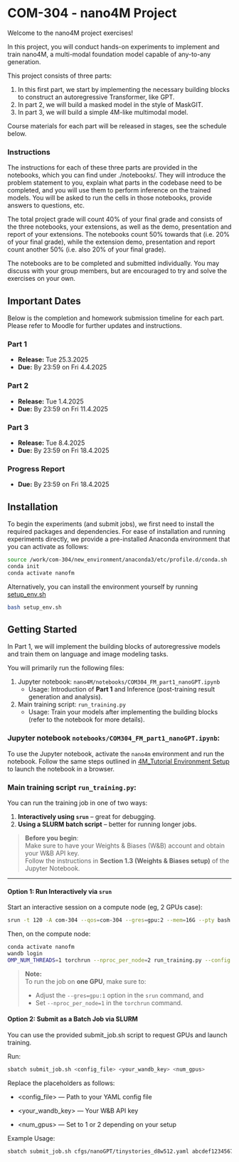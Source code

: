 # COM-304 - nano4M Project  

Welcome to the nano4M project exercises!  

In this project, you will conduct hands-on experiments to implement and train nano4M, a multi-modal foundation model capable of any-to-any generation.  

This project consists of three parts:  

1) In this first part, we start by implementing the necessary building blocks to construct an autoregressive Transformer, like GPT.
2) In part 2, we will build a masked model in the style of MaskGIT.  
3) In part 3, we will build a simple 4M-like multimodal model.

Course materials for each part will be released in stages, see the schedule below.  

### Instructions

The instructions for each of these three parts are provided in the notebooks, which you can find under ./notebooks/. They will introduce the problem statement to you, explain what parts in the codebase need to be completed, and you will use them to perform inference on the trained models. You will be asked to run the cells in those notebooks, provide answers to questions, etc.

The total project grade will count 40% of your final grade and consists of the three notebooks, your extensions, as well as the demo, presentation and report of your extensions. The notebooks count 50% towards that (i.e. 20% of your final grade), while the extension demo, presentation and report count another 50% (i.e. also 20% of your final grade).

The notebooks are to be completed and submitted individually. You may discuss with your group members, but are encouraged to try and solve the exercises on your own.

## **Important Dates**  

Below is the completion and homework submission timeline for each part. Please refer to Moodle for further updates and instructions.  

### **Part 1**  
- **Release:** Tue 25.3.2025  
- **Due:** By 23:59 on Fri 4.4.2025  

### **Part 2**  
- **Release:** Tue 1.4.2025  
- **Due:** By 23:59 on Fri 11.4.2025  

### **Part 3**  
- **Release:** Tue 8.4.2025  
- **Due:** By 23:59 on Fri 18.4.2025  

### **Progress Report**  
- **Due:** By 23:59 on Fri 18.4.2025  

## **Installation**  

To begin the experiments (and submit jobs), we first need to install the required packages and dependencies. For ease of installation and running experiments directly, we provide a pre-installed Anaconda environment that you can activate as follows:  

```bash
source /work/com-304/new_environment/anaconda3/etc/profile.d/conda.sh
conda init
conda activate nanofm
```

Alternatively, you can install the environment yourself by running [setup_env.sh](setup_env.sh)
```bash
bash setup_env.sh
```

## Getting Started

In Part 1, we will implement the building blocks of autoregressive models and train them on language and image modeling tasks.

You will primarily run the following files:
1. Jupyter notebook: `nano4M/notebooks/COM304_FM_part1_nanoGPT.ipynb` 
   - Usage: Introduction of **Part 1** and Inference (post-training result generation and analysis).
2. Main training script: `run_training.py` 
   - Usage: Train your models after implementing the building blocks (refer to the notebook for more details).

### Jupyter notebook `notebooks/COM304_FM_part1_nanoGPT.ipynb`:
To use the Jupyter notebook, activate the `nano4m` environment and run the notebook. Follow the same steps outlined in [4M_Tutorial Environment Setup](4M_Tutorial/Environment.md) to launch the notebook in a browser.

### Main training script `run_training.py`:

You can run the training job in one of two ways:

1. **Interactively using `srun`** – great for debugging.
2. **Using a SLURM batch script** – better for running longer jobs.

> **Before you begin**:  
> Make sure to have your Weights & Biases (W&B) account and obtain your W&B API key.  
> Follow the instructions in **Section 1.3 (Weights & Biases setup)** of the Jupyter Notebook.

---

#### Option 1: Run Interactively via `srun`

Start an interactive session on a compute node (eg, 2 GPUs case):

```bash
srun -t 120 -A com-304 --qos=com-304 --gres=gpu:2 --mem=16G --pty bash
```
Then, on the compute node:

```bash
conda activate nanofm
wandb login
OMP_NUM_THREADS=1 torchrun --nproc_per_node=2 run_training.py --config cfgs/nanoGPT/tinystories_d8w512.yaml
```
> **Note:**  
> To run the job on **one GPU**, make sure to:
> - Adjust the `--gres=gpu:1` option in the `srun` command, and  
> - Set `--nproc_per_node=1` in the `torchrun` command.

#### Option 2: Submit as a Batch Job via SLURM
You can use the provided submit_job.sh script to request GPUs and launch training.

Run:
```bash
sbatch submit_job.sh <config_file> <your_wandb_key> <num_gpus>
```
Replace the placeholders as follows:

- <config_file> — Path to your YAML config file

- <your_wandb_key> — Your W&B API key

- <num_gpus> — Set to 1 or 2 depending on your setup

Example Usage:
```bash
sbatch submit_job.sh cfgs/nanoGPT/tinystories_d8w512.yaml abcdef1234567890 2
```



